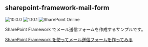 ## sharepoint-framework-mail-form

![10.0.0](https://img.shields.io/badge/node-10.0.0-green)
![1.10.1](https://img.shields.io/badge/spfx-1.10.1-green)
![SharePoint Online](https://img.shields.io/badge/SharePoint-Online-blue.svg)

SharePoint Framework でメール送信フォームを作成するサンプルです。

[SharePoint Framework を使ってメール送信フォームを作ってみる](https://blog.karamem0.dev/entry/2020/02/09/170000)
